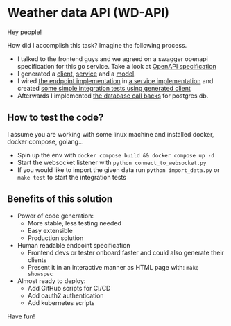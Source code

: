 # Weather data API (WD-API)

Hey people!

How did I accomplish this task? Imagine the following process.
- I talked to the frontend guys and we agreed on a swagger openapi specification for this go service. Take a look at [OpenAPI specification](./spec/openapi.yaml)
- I generated a [client](./client), [service](./restapi) and a [model](./models).
- I wired [the endpoint implementation](./internal/weather/weather.go) in [a service implementation](./restapi/configure_backend.go) and created [some simple integration tests using generated client](./internal/weather/weather_test.go)
- Afterwards I implemented [the database call backs](./internal/postgres/postgres.go) for postgres db.

## How to test the code?
I assume you are working with some linux machine and installed docker, docker compose, golang...
- Spin up the env with `docker compose build && docker compose up -d`
- Start the websocket listener with `python connect_to_websocket.py`
- If you would like to import the given data run `python import_data.py` or `make test` to start the integration tests

## Benefits of this solution
- Power of code generation: 
    - More stable, less testing needed
    - Easy extensible
    - Production solution
- Human readable endpoint specification
    - Frontend devs or tester onboard faster and could also generate their clients
    - Present it in an interactive manner as HTML page with: `make showspec`
- Almost ready to deploy:
    - Add GitHub scripts for CI/CD
    - Add oauth2 authentication
    - Add kubernetes scripts

Have fun!
